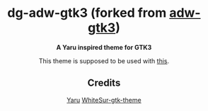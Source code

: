 <div align="center">

# dg-adw-gtk3 (forked from [adw-gtk3](https://github.com/lassekongo83/adw-gtk3))

**A Yaru inspired theme for GTK3**

This theme is supposed to be used with [this](https://github.com/dgsasha/dg-gnome-theme).


## Credits
[Yaru](https://github.com/ubuntu/yaru) [WhiteSur-gtk-theme](https://github.com/vinceliuice/WhiteSur-gtk-theme)
